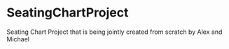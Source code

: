 # SeatingChartProject
Seating Chart Project that is being jointly created from scratch by Alex and Michael
